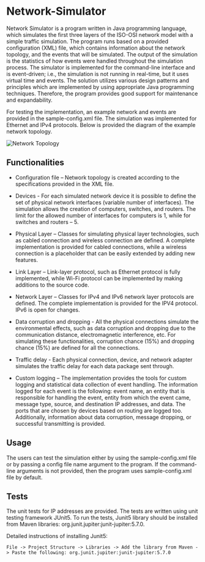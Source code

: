 # Network-Simulator

Network Simulator is a program written in Java programming language, which simulates the first three layers of the ISO-OSI
network model with a simple traffic simulation. The program runs based on a provided configuration (XML) file,
which contains information about the network topology, and the events that will be simulated.
The output of the simulation is the statistics of how events were handled throughout the simulation process.
The simulator is implemented for the command-line interface and is event-driven; i.e., the simulation is not running in
real-time, but it uses virtual time and events. The solution utilizes various design patterns and principles which are
implemented by using appropriate Java programming techniques. Therefore, the program provides good support for
maintenance and expandability.

For testing the implementation, an example network and events are provided in the sample-config.xml file.
The simulation was implemented for Ethernet and IPv4 protocols. Below is provided the diagram of the example network topology.

![Network Topology](https://user-images.githubusercontent.com/56120787/151175227-07cea02d-0290-40e1-ac46-b489daf4e299.png)

## Functionalities

* Configuration file – Network topology is created according to the specifications provided in the XML file.

* Devices - For each simulated network device it is possible to define the set of physical network interfaces
  (variable number of interfaces). The simulation allows the creation of computers, switches, and routers.
  The limit for the allowed number of interfaces for computers is 1, while for switches and routers – 5.

* Physical Layer – Classes for simulating physical layer technologies, such as cabled connection and wireless connection are defined.
  A complete implementation is provided for cabled connections, while a wireless connection is a placeholder
  that can be easily extended by adding new features.

* Link Layer – Link-layer protocol, such as Ethernet protocol is fully implemented, while Wi-Fi protocol can
  be implemented by making additions to the source code.

* Network Layer – Classes for IPv4 and IPv6 network layer protocols are defined.
  The complete implementation is provided for the IPV4 protocol. IPv6 is open for changes.

* Data corruption and dropping - All the physical connections simulate the environmental effects,
  such as data corruption and dropping due to the communication distance, electromagnetic interference, etc.
  For simulating these functionalities, corruption chance (15%) and dropping chance (15%) are defined for all the connections.

* Traffic delay - Each physical connection, device, and network adapter simulates the traffic delay for each data package sent through.

* Custom logging – The implementation provides the tools for custom logging and statistical data collection of event handling.
  The information logged for each event is the following: event name, an entity that is responsible for handling the event,
  entity from which the event came, message type, source, and destination IP addresses, and data.
  The ports that are chosen by devices based on routing are logged too.
  Additionally, information about data corruption, message dropping, or successful transmitting is provided.

## Usage
The users can test the simulation either by using the sample-config.xml file or by passing a config file name argument
to the program. If the command-line arguments is not provided, then the program uses sample-config.xml file by default.

## Tests
The unit tests for IP addresses are provided. The tests are written using unit testing framework JUnit5.
To run the tests, Junit5 library should be installed from Maven libraries: org.junit.jupiter:junit-jupiter:5.7.0.

Detailed instructions of installing Junit5:

```
File -> Project Structure -> Libraries -> Add the library from Maven -> Paste the following: org.junit.jupiter:junit-jupiter:5.7.0
```
